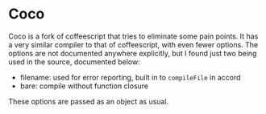 Coco
====

Coco is a fork of coffeescript that tries to eliminate some pain points. It has a very similar compiler to that of coffeescript, with even fewer options. The options are not documented anywhere explicitly, but I found just two being used in the source, documented below:

- filename: used for error reporting, built in to `compileFile` in accord
- bare: compile without function closure

These options are passed as an object as usual.
